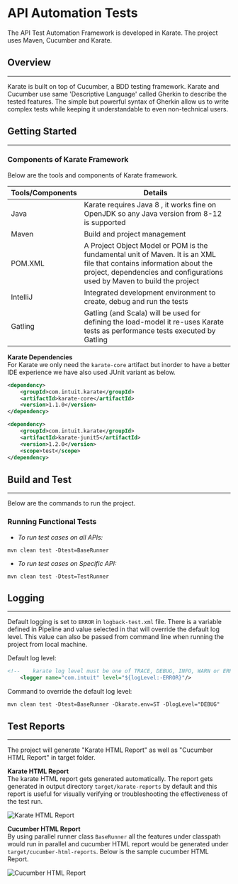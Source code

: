 #  API Automation Tests

The API Test Automation Framework is developed in Karate. The project uses Maven, Cucumber and Karate.

## Overview
------
Karate is built on top of Cucumber, a BDD testing framework. Karate and Cucumber use same 'Descriptive Language' called Gherkin to describe the tested features. The simple but powerful syntax of Gherkin allow us to write complex tests while keeping it understandable to even non-technical users.

## Getting Started
------
### Components of Karate Framework
Below are the tools and components of Karate framework.

| Tools/Components        | Details           |
| ------------- |-------------|   
|Java |   Karate requires Java 8 , it works fine on OpenJDK so any Java version from 8-12 is supported|
|Maven|	Build and project management|
|POM.XML|	A Project Object Model or POM is the fundamental unit of Maven. It is an XML file that contains information about the project, dependencies and configurations used by Maven to build the project|
|IntelliJ|	Integrated development environment to create, debug and run the tests|
|Gatling |  Gatling (and Scala) will be used for defining the load-model it re-uses Karate tests as performance tests executed by Gatling |


**Karate Dependencies** <br/>
For Karate we only need the `karate-core` artifact but inorder to have a better IDE experience we have also used JUnit variant as below.

```xml
<dependency>
    <groupId>com.intuit.karate</groupId>
    <artifactId>karate-core</artifactId>
    <version>1.1.0</version>
</dependency>
```

```xml
<dependency>
    <groupId>com.intuit.karate</groupId>
    <artifactId>karate-junit5</artifactId>
    <version>1.2.0</version>
    <scope>test</scope>
</dependency>
```

## Build and Test
------
Below are the commands to run the project.
### Running Functional Tests
- *To run test cases on all APIs:* <br/>
```
mvn clean test -Dtest=BaseRunner
```

- *To run test cases on Specific API:* <br/>
```
mvn clean test -Dtest=TestRunner
```

## Logging
------
Default logging is set to `ERROR` in `logback-test.xml` file. There is a variable defined in Pipeline and value selected in that will override the default log level. This value can also be passed from command line when running the project from local machine.

Default log level:
```xml
<!--    karate log level must be one of TRACE, DEBUG, INFO, WARN or ERROR. Default is set to DEBUG  -->
    <logger name="com.intuit" level="${logLevel:-ERROR}"/>
```

Command to override the default log level:
```
mvn clean test -Dtest=BaseRunner -Dkarate.env=ST -DlogLevel="DEBUG"
```

## Test Reports
------
The project will generate "Karate HTML Report" as well as "Cucumber HTML Report" in target folder.

**Karate HTML Report** <br/>
The karate HTML report gets generated automatically. The report gets generated in output directory `target/karate-reports` by default and this report is useful for visually verifying or troubleshooting the effectiveness of the test run. <br/>

![Karate HTML Report](/src/test/java/util/images/karate-report.jpg)

**Cucumber HTML Report** <br/>
By using parallel runner class `BaseRunner` all the features under classpath would run in parallel and cucumber HTML report would be generated under `target/cucumber-html-reports`. Below is the sample cucumber HTML Report. <br/>

![Cucumber HTML Report](/src/test/java/util/images/cucumber-html-report.jpg)
